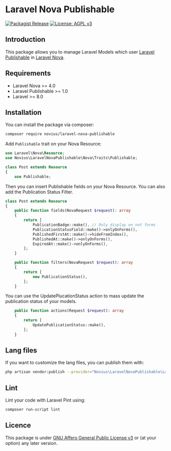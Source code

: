 # Laravel Nova Publishable

[![Packagist Release](https://img.shields.io/packagist/v/novius/laravel-publishable.svg?maxAge=1800&style=flat-square)](https://packagist.org/packages/novius/laravel-publishable)
[![License: AGPL v3](https://img.shields.io/badge/License-AGPL%20v3-blue.svg)](http://www.gnu.org/licenses/agpl-3.0)

## Introduction 

This package allows you to manage Laravel Models which user [Laravel Publishable](https://github.com/novius/laravel-publishable) in [Laravel Nova](https://nova.laravel.com/).  

## Requirements

* Laravel Nova >= 4.0
* Laravel Publishable >= 1.0
* Laravel >= 8.0

## Installation

You can install the package via composer:

```bash
composer require novius/laravel-nova-publishable
```

Add `Publishable` trait on your Nova Resource:

```php
use Laravel\Nova\Resource;
use Novius\LaravelNovaPublishable\Nova\Traits\Publishable;

class Post extends Resource
{
    use Publishable;
```

Then you can insert Publishable fields on your Nova Resource.
You can also add the Publication Status Filter.

```php
class Post extends Resource
{
    public function fields(NovaRequest $request): array
    {
        return [
            PublicationBadge::make(), // Only display on not forms
            PublicationStatusField::make()->onlyOnForms(),
            PublishedFirstAt::make()->hideFromIndex(),
            PublishedAt::make()->onlyOnForms(),
            ExpiredAt::make()->onlyOnForms(),
        ];
    }

    public function filters(NovaRequest $request): array
    {
        return [
            new PublicationStatus(),
        ];
    }
```

You can use the UpdatePlucationStatus action to mass update the publication status of your models.

```php  
    public function actions(Request $request): array
    {
        return [
            UpdatePublicationStatus::make(),
        ];
    }
```
## Lang files

If you want to customize the lang files, you can publish them with:

```bash
php artisan vendor:publish --provider="Novius\LaravelNovaPublishable\LaravelNovaPublishableServiceProvider" --tag="lang"
```

## Lint

Lint your code with Laravel Pint using:

```bash
composer run-script lint
```

## Licence

This package is under [GNU Affero General Public License v3](http://www.gnu.org/licenses/agpl-3.0.html) or (at your option) any later version.

